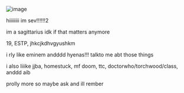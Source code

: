 ![image](https://github.com/user-attachments/assets/8c606b45-f33c-460e-8216-1130c1728ae4)



hiiiiiiii im sev!!!!!!2

im a sagittarius idk if that matters anymore

19, ESTP, jhkcjkdhvgyushkm

i rly like eminem andddd hyenas!!! talkto me abt those things

i also liiike jjba, homestuck, mf doom, ttc, doctorwho/torchwood/class, anddd aib

prolly more so maybe ask and ill rember




